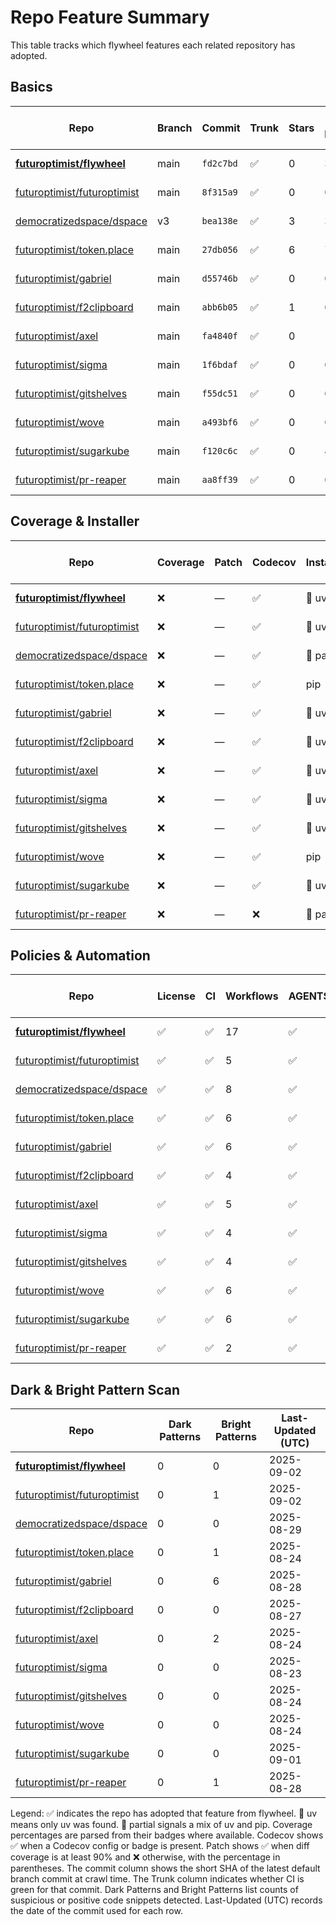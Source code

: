 # Repo Feature Summary

This table tracks which flywheel features each related repository has adopted.

<!-- spellchecker: disable -->
## Basics
| Repo | Branch | Commit | Trunk | Stars | Open Issues | Last-Updated (UTC) |
| ---- | ------ | ------ | ----- | ----- | ----------- | ----------------- |
| **[futuroptimist/flywheel](https://github.com/futuroptimist/flywheel)** | main | `fd2c7bd` | ✅ | 0 | 3 | 2025-09-02 |
| [futuroptimist/futuroptimist](https://github.com/futuroptimist/futuroptimist) | main | `8f315a9` | ✅ | 0 | 0 | 2025-09-02 |
| [democratizedspace/dspace](https://github.com/democratizedspace/dspace) | v3 | `bea138e` | ✅ | 3 | 37 | 2025-08-29 |
| [futuroptimist/token.place](https://github.com/futuroptimist/token.place) | main | `27db056` | ✅ | 6 | 7 | 2025-08-24 |
| [futuroptimist/gabriel](https://github.com/futuroptimist/gabriel) | main | `d55746b` | ✅ | 0 | 0 | 2025-08-28 |
| [futuroptimist/f2clipboard](https://github.com/futuroptimist/f2clipboard) | main | `abb6b05` | ✅ | 1 | 0 | 2025-08-27 |
| [futuroptimist/axel](https://github.com/futuroptimist/axel) | main | `fa4840f` | ✅ | 0 | 1 | 2025-08-24 |
| [futuroptimist/sigma](https://github.com/futuroptimist/sigma) | main | `1f6bdaf` | ✅ | 0 | 0 | 2025-08-23 |
| [futuroptimist/gitshelves](https://github.com/futuroptimist/gitshelves) | main | `f55dc51` | ✅ | 0 | 0 | 2025-08-24 |
| [futuroptimist/wove](https://github.com/futuroptimist/wove) | main | `a493bf6` | ✅ | 0 | 0 | 2025-08-24 |
| [futuroptimist/sugarkube](https://github.com/futuroptimist/sugarkube) | main | `f120c6c` | ✅ | 0 | 4 | 2025-09-01 |
| [futuroptimist/pr-reaper](https://github.com/futuroptimist/pr-reaper) | main | `aa8ff39` | ✅ | 0 | 0 | 2025-08-28 |

## Coverage & Installer
| Repo | Coverage | Patch | Codecov | Installer | Last-Updated (UTC) |
| ---- | -------- | ----- | ------- | --------- | ----------------- |
| **[futuroptimist/flywheel](https://github.com/futuroptimist/flywheel)** | ❌ | — | ✅ | 🚀 uv | 2025-09-02 |
| [futuroptimist/futuroptimist](https://github.com/futuroptimist/futuroptimist) | ❌ | — | ✅ | 🚀 uv | 2025-09-02 |
| [democratizedspace/dspace](https://github.com/democratizedspace/dspace) | ❌ | — | ✅ | 🔶 partial | 2025-08-29 |
| [futuroptimist/token.place](https://github.com/futuroptimist/token.place) | ❌ | — | ✅ | pip | 2025-08-24 |
| [futuroptimist/gabriel](https://github.com/futuroptimist/gabriel) | ❌ | — | ✅ | 🚀 uv | 2025-08-28 |
| [futuroptimist/f2clipboard](https://github.com/futuroptimist/f2clipboard) | ❌ | — | ✅ | 🚀 uv | 2025-08-27 |
| [futuroptimist/axel](https://github.com/futuroptimist/axel) | ❌ | — | ✅ | 🚀 uv | 2025-08-24 |
| [futuroptimist/sigma](https://github.com/futuroptimist/sigma) | ❌ | — | ✅ | 🚀 uv | 2025-08-23 |
| [futuroptimist/gitshelves](https://github.com/futuroptimist/gitshelves) | ❌ | — | ✅ | 🚀 uv | 2025-08-24 |
| [futuroptimist/wove](https://github.com/futuroptimist/wove) | ❌ | — | ✅ | pip | 2025-08-24 |
| [futuroptimist/sugarkube](https://github.com/futuroptimist/sugarkube) | ❌ | — | ✅ | 🚀 uv | 2025-09-01 |
| [futuroptimist/pr-reaper](https://github.com/futuroptimist/pr-reaper) | ❌ | — | ❌ | 🔶 partial | 2025-08-28 |

## Policies & Automation
| Repo | License | CI | Workflows | AGENTS.md | Code of Conduct | Contributing | Pre-commit | Last-Updated (UTC) |
| ---- | ------- | -- | --------- | --------- | --------------- | ------------ | ---------- | ----------------- |
| **[futuroptimist/flywheel](https://github.com/futuroptimist/flywheel)** | ✅ | ✅ | 17 | ✅ | ✅ | ✅ | ✅ | 2025-09-02 |
| [futuroptimist/futuroptimist](https://github.com/futuroptimist/futuroptimist) | ✅ | ✅ | 5 | ✅ | ✅ | ✅ | ✅ | 2025-09-02 |
| [democratizedspace/dspace](https://github.com/democratizedspace/dspace) | ✅ | ✅ | 8 | ✅ | ✅ | ✅ | ✅ | 2025-08-29 |
| [futuroptimist/token.place](https://github.com/futuroptimist/token.place) | ✅ | ✅ | 6 | ✅ | ✅ | ✅ | ✅ | 2025-08-24 |
| [futuroptimist/gabriel](https://github.com/futuroptimist/gabriel) | ✅ | ✅ | 6 | ✅ | ✅ | ✅ | ✅ | 2025-08-28 |
| [futuroptimist/f2clipboard](https://github.com/futuroptimist/f2clipboard) | ✅ | ✅ | 4 | ✅ | ✅ | ✅ | ✅ | 2025-08-27 |
| [futuroptimist/axel](https://github.com/futuroptimist/axel) | ✅ | ✅ | 5 | ✅ | ✅ | ✅ | ✅ | 2025-08-24 |
| [futuroptimist/sigma](https://github.com/futuroptimist/sigma) | ✅ | ✅ | 4 | ✅ | ✅ | ✅ | ✅ | 2025-08-23 |
| [futuroptimist/gitshelves](https://github.com/futuroptimist/gitshelves) | ✅ | ✅ | 4 | ✅ | ❌ | ❌ | ❌ | 2025-08-24 |
| [futuroptimist/wove](https://github.com/futuroptimist/wove) | ✅ | ✅ | 6 | ✅ | ✅ | ✅ | ✅ | 2025-08-24 |
| [futuroptimist/sugarkube](https://github.com/futuroptimist/sugarkube) | ✅ | ✅ | 6 | ✅ | ✅ | ✅ | ✅ | 2025-09-01 |
| [futuroptimist/pr-reaper](https://github.com/futuroptimist/pr-reaper) | ✅ | ✅ | 2 | ✅ | ✅ | ✅ | ❌ | 2025-08-28 |

## Dark & Bright Pattern Scan
| Repo | Dark Patterns | Bright Patterns | Last-Updated (UTC) |
| ---- | ------------- | --------------- | ----------------- |
| **[futuroptimist/flywheel](https://github.com/futuroptimist/flywheel)** | 0 | 0 | 2025-09-02 |
| [futuroptimist/futuroptimist](https://github.com/futuroptimist/futuroptimist) | 0 | 1 | 2025-09-02 |
| [democratizedspace/dspace](https://github.com/democratizedspace/dspace) | 0 | 0 | 2025-08-29 |
| [futuroptimist/token.place](https://github.com/futuroptimist/token.place) | 0 | 1 | 2025-08-24 |
| [futuroptimist/gabriel](https://github.com/futuroptimist/gabriel) | 0 | 6 | 2025-08-28 |
| [futuroptimist/f2clipboard](https://github.com/futuroptimist/f2clipboard) | 0 | 0 | 2025-08-27 |
| [futuroptimist/axel](https://github.com/futuroptimist/axel) | 0 | 2 | 2025-08-24 |
| [futuroptimist/sigma](https://github.com/futuroptimist/sigma) | 0 | 0 | 2025-08-23 |
| [futuroptimist/gitshelves](https://github.com/futuroptimist/gitshelves) | 0 | 0 | 2025-08-24 |
| [futuroptimist/wove](https://github.com/futuroptimist/wove) | 0 | 0 | 2025-08-24 |
| [futuroptimist/sugarkube](https://github.com/futuroptimist/sugarkube) | 0 | 0 | 2025-09-01 |
| [futuroptimist/pr-reaper](https://github.com/futuroptimist/pr-reaper) | 0 | 1 | 2025-08-28 |

Legend: ✅ indicates the repo has adopted that feature from flywheel. 🚀 uv means only uv was found. 🔶 partial signals a mix of uv and pip.
Coverage percentages are parsed from their badges where available. Codecov shows ✅ when a Codecov config or badge is present. Patch shows ✅ when diff coverage is at least 90% and ❌ otherwise, with the percentage in parentheses.
The commit column shows the short SHA of the latest default branch commit at crawl time. The Trunk column indicates whether CI is green for that commit. Dark Patterns and Bright Patterns list counts of suspicious or positive code snippets detected.
Last-Updated (UTC) records the date of the commit used for each row.
